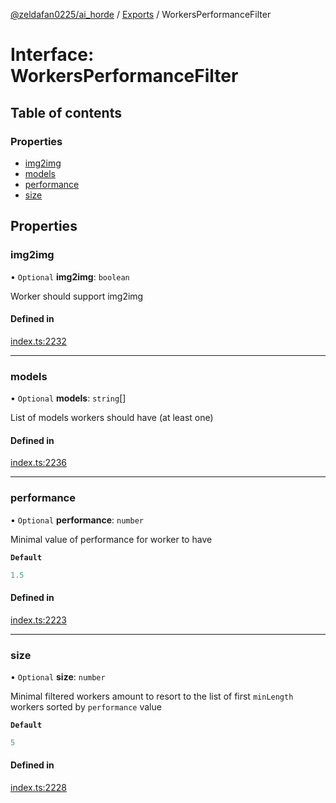 [@zeldafan0225/ai_horde](../README.md) / [Exports](../modules.md) / WorkersPerformanceFilter

# Interface: WorkersPerformanceFilter

## Table of contents

### Properties

- [img2img](WorkersPerformanceFilter.md#img2img)
- [models](WorkersPerformanceFilter.md#models)
- [performance](WorkersPerformanceFilter.md#performance)
- [size](WorkersPerformanceFilter.md#size)

## Properties

### img2img

• `Optional` **img2img**: `boolean`

Worker should support img2img

#### Defined in

[index.ts:2232](https://github.com/ZeldaFan0225/ai_horde/blob/89ead18/index.ts#L2232)

___

### models

• `Optional` **models**: `string`[]

List of models workers should have (at least one)

#### Defined in

[index.ts:2236](https://github.com/ZeldaFan0225/ai_horde/blob/89ead18/index.ts#L2236)

___

### performance

• `Optional` **performance**: `number`

Minimal value of performance for worker to have

**`Default`**

```ts
1.5
```

#### Defined in

[index.ts:2223](https://github.com/ZeldaFan0225/ai_horde/blob/89ead18/index.ts#L2223)

___

### size

• `Optional` **size**: `number`

Minimal filtered workers amount to resort to the list of first `minLength` workers sorted by `performance` value

**`Default`**

```ts
5
```

#### Defined in

[index.ts:2228](https://github.com/ZeldaFan0225/ai_horde/blob/89ead18/index.ts#L2228)
